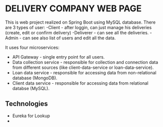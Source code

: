 DELIVERY COMPANY WEB PAGE
=======================================


This is web project realized on Spring Boot using MySQL database. There are 3 types of user:
-Client - after loggin, can just manage his deliveries (create, edit or confirm delivery)
-Deliverer - can see all the deliveries. 
-Admin - can see also list of users and edit all the data.

It uses four microservices:
- API Gateway - single entry point for all users.
- Data collection service - responsible for collection and connection data from different sources
(like client-data-service or loan-data-service).
- Loan data service - responsible for accessing data from non-relational database (MongoDB).
- Client data service - responsible for accessing data from relational databse (MySQL).

Technologies
------------

- Eureka for Lookup
- 




